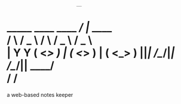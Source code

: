 							  __           
  _____   ____   ____   _____/  |_  ____   
 /     \ /  _ \ /    \ /  _ \   __\/  _ \  
|  Y Y  (  <_> )   |  (  <_> )  | (  <_> ) 
|__|_|  /\____/|___|  /\____/|__|  \____/  
      \/            \/                     
======

a web-based notes keeper